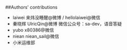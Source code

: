 ##Authors' contributions

* laiwei 来炜没睡醒@微博 / hellolaiwei@微信
* 秦晓辉 UlricQin@微博 微信公众号：sa-dev，语音答疑
* yubo x80386@微信
* niean niean_sail@微信
* 小米运维部


